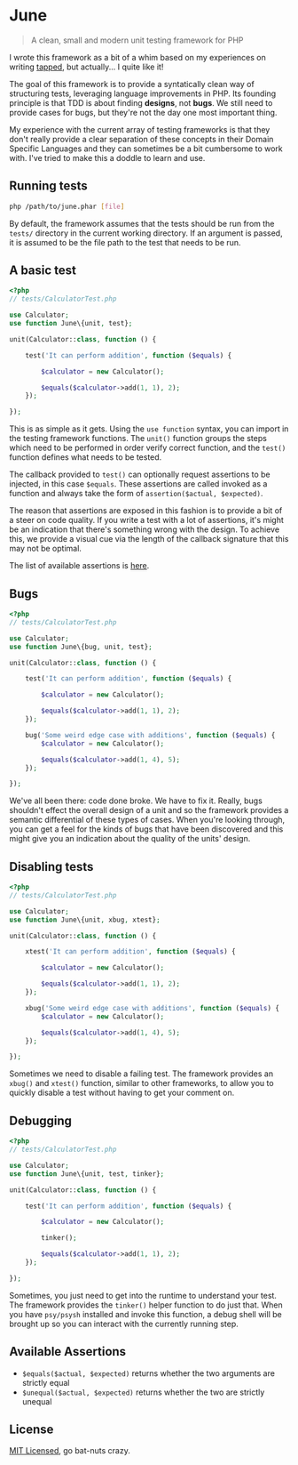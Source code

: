 # June
> A clean, small and modern unit testing framework for PHP

I wrote this framework as a bit of a whim based on my experiences on writing
[tapped](https://github.com/nrawe/tapped), but actually... I quite like it!

The goal of this framework is to provide a syntatically clean way of structuring
tests, leveraging language improvements in PHP. Its founding principle is that
TDD is about finding **designs**, not **bugs**. We still need to provide cases
for bugs, but they're not the day one most important thing.

My experience with the current array of testing frameworks is that they don't
really provide a clear separation of these concepts in their Domain Specific
Languages and they can sometimes be a bit cumbersome to work with. I've tried
to make this a doddle to learn and use.


## Running tests
```bash
php /path/to/june.phar [file]
```

By default, the framework assumes that the tests should be run from the `tests/`
directory in the current working directory. If an argument is passed, it is
assumed to be the file path to the test that needs to be run.


## A basic test
```php
<?php
// tests/CalculatorTest.php

use Calculator;
use function June\{unit, test};

unit(Calculator::class, function () {

    test('It can perform addition', function ($equals) {

        $calculator = new Calculator();

        $equals($calculator->add(1, 1), 2);
    });

});
```

This is as simple as it gets. Using the `use function` syntax, you can import
in the testing framework functions. The `unit()` function groups the steps which
need to be performed in order verify correct function, and the `test()` function
defines what needs to be tested.

The callback provided to `test()` can optionally request assertions to be
injected, in this case `$equals`. These assertions are called invoked as a
function and always take the form of `assertion($actual, $expected)`.

The reason that assertions are exposed in this fashion is to provide a bit of
a steer on code quality. If you write a test with a lot of assertions, it's
might be an indication that there's something wrong with the design. To achieve
this, we provide a visual cue via the length of the callback signature that
this may not be optimal.

The list of available assertions is [here](README.md#available-assertions).

## Bugs
```php
<?php
// tests/CalculatorTest.php

use Calculator;
use function June\{bug, unit, test};

unit(Calculator::class, function () {

    test('It can perform addition', function ($equals) {

        $calculator = new Calculator();

        $equals($calculator->add(1, 1), 2);
    });

    bug('Some weird edge case with additions', function ($equals) {
        $calculator = new Calculator();

        $equals($calculator->add(1, 4), 5);
    });

});
```

We've all been there: code done broke. We have to fix it. Really, bugs shouldn't
effect the overall design of a unit and so the framework provides a semantic
differential of these types of cases. When you're looking through, you can get
a feel for the kinds of bugs that have been discovered and this might give you
an indication about the quality of the units' design.

## Disabling tests
```php
<?php
// tests/CalculatorTest.php

use Calculator;
use function June\{unit, xbug, xtest};

unit(Calculator::class, function () {

    xtest('It can perform addition', function ($equals) {

        $calculator = new Calculator();

        $equals($calculator->add(1, 1), 2);
    });

    xbug('Some weird edge case with additions', function ($equals) {
        $calculator = new Calculator();

        $equals($calculator->add(1, 4), 5);
    });

});
```

Sometimes we need to disable a failing test. The framework provides an `xbug()`
and `xtest()` function, similar to other frameworks, to allow you to quickly
disable a test without having to get your comment on.

## Debugging
```php
<?php
// tests/CalculatorTest.php

use Calculator;
use function June\{unit, test, tinker};

unit(Calculator::class, function () {

    test('It can perform addition', function ($equals) {

        $calculator = new Calculator();

        tinker();

        $equals($calculator->add(1, 1), 2);
    });

});
```

Sometimes, you just need to get into the runtime to understand your test. The
framework provides the `tinker()` helper function to do just that. When you
have `psy/psysh` installed and invoke this function, a debug shell will be
brought up so you can interact with the currently running step.


## Available Assertions
* `$equals($actual, $expected)` returns whether the two arguments are strictly equal
* `$unequal($actual, $expected)` returns whether the two are strictly unequal


## License
[MIT Licensed](LICENSE), go bat-nuts crazy.
